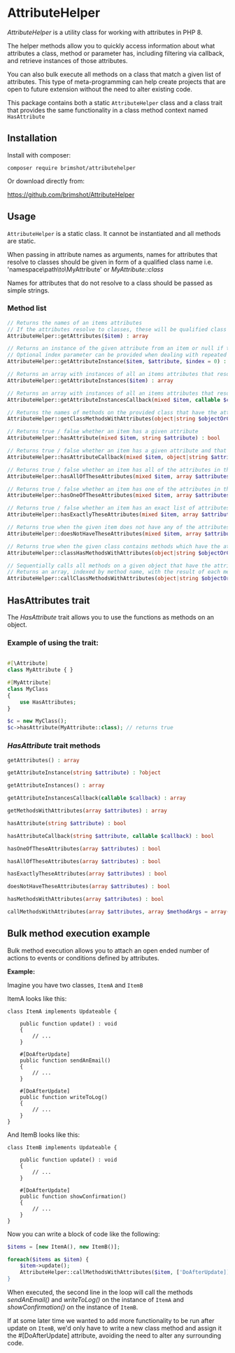 # AttributeHelper

*AttributeHelper* is a utility class for working with attributes in PHP 8.

The helper methods allow you to quickly access information about what attributes a class, method or parameter has, including filtering via callback, and retrieve instances of those attributes.

You can also bulk execute all methods on a class that match a given list of attributes. This type of meta-programming can help create projects that are open to future extension without the need to alter existing code.

This package contains both a static `AttributeHelper` class and a class trait that provides the same functionality in a class method context named `HasAttribute`

## Installation

Install with composer:
```
composer require brimshot/attributehelper
```

Or download directly from:

https://github.com/brimshot/AttributeHelper

## Usage

`AttributeHelper` is a static class. It cannot be instantiated and all methods are static.

When passing in attribute names as arguments, names for attributes that resolve to classes should be given in form of a qualified class name i.e. 'namespace\path\to\MyAttribute' or *MyAttribute::class*

Names for attributes that do not resolve to a class should be passed as simple strings.

### Method list

```php
// Returns the names of an items attributes
// If the attributes resolve to classes, these will be qualified class names
AttributeHelper::getAttributes($item) : array
```

```php
// Returns an instance of the given attribute from an item or null if the item does not have the attribute requested or attribute does not resolve to a class
// Optional index parameter can be provided when dealing with repeated attributes to choose which of the available options should be returned
AttributeHelper::getAttributeInstance($item, $attribute, $index = 0) : ?object
```

```php
// Returns an array with instances of all an items attributes that resolve to classes
AttributeHelper::getAttributeInstances($item) : array
```

```php
// Returns an array with instances of all an items attributes that resolve to classes filtered by the provided callback
AttributeHelper::getAttributeInstancesCallback(mixed $item, callable $callback) : array
```

```php
// Returns the names of methods on the provided class that have the attributes in the provided list
AttributeHelper::getClassMethodsWithAttributes(object|string $objectOrClass, array $attributesList) : array
```

```php
// Returns true / false whether an item has a given attribute
AttributeHelper::hasAttribute(mixed $item, string $attribute) : bool
```

```php
// Returns true / false whether an item has a given attribute and that the provided callback function returns when passed the matched attribute
AttributeHelper::hasAttributeCallback(mixed $item, object|string $attribute, callable $callback) : bool
```

```php
// Returns true / false whether an item has all of the attributes in the provided list
AttributeHelper::hasAllOfTheseAttributes(mixed $item, array $attributesList) : bool
```

```php
// Returns true / false whether an item has one of the attributes in the provided list
AttributeHelper::hasOneOfTheseAttributes(mixed $item, array $attributesList) : bool
```

```php
// Returns true / false whether an item has an exact list of attributes. If the item has additional attributes beyond the list in question, this method returns false.
AttributeHelper::hasExactlyTheseAttributes(mixed $item, array $attributesList) : bool
```

```php
// Returns true when the given item does not have any of the attributes in the provided list.
AttributeHelper::doesNotHaveTheseAttributes(mixed $item, array $attributesList) : bool
```

```php
// Returns true when the given class contains methods which have the attributes in the provided list.
AttributeHelper::classHasMethodsWithAttributes(object|string $objectOrClass, array $attributesList) : bool
```

```php
// Sequentially calls all methods on a given object that have the attributes in the provided list.
// Returns an array, indexed by method name, with the result of each method called.
AttributeHelper::callClassMethodsWithAttributes(object|string $objectOrClass, array $attributesList, array $methodArguments = array()) : array
```

## HasAttributes trait

The *HasAttribute* trait allows you to use the functions as methods on an object.

### Example of using the trait:
``` php

#[\Attribute]
class MyAttribute { }

#[MyAttribute]
class MyClass 
{    
    use HasAttributes;
}

$c = new MyClass();
$c->hasAttribute(MyAttribute::class); // returns true

```
### *HasAttribute* trait methods

```php
getAttributes() : array
```

```php
getAttributeInstance(string $attribute) : ?object
```

```php
getAttributeInstances() : array
```

```php
getAttributeInstancesCallback(callable $callback) : array
```

```php
getMethodsWithAttributes(array $attributes) : array
```

```php
hasAttribute(string $attribute) : bool
```

```php
hasAttributeCallback(string $attribute, callable $callback) : bool
```

```php
hasOneOfTheseAttributes(array $attributes) : bool
```

```php
hasAllOfTheseAttributes(array $attributes) : bool
```

```php
hasExactlyTheseAttributes(array $attributes) : bool
```

```php
doesNotHaveTheseAttributes(array $attributes) : bool
```

```php
hasMethodsWithAttributes(array $attributes) : bool
```

```php
callMethodsWithAttributes(array $attributes, array $methodArgs = array()) : array
```


## Bulk method execution example

Bulk method execution allows you to attach an open ended number of actions to events or conditions defined by attributes.

**Example:**

Imagine you have two classes, `ItemA` and `ItemB`

ItemA looks like this:
```
class ItemA implements Updateable {

    public function update() : void
    {
        // ...
    }

    #[DoAfterUpdate]
    public function sendAnEmail()
    {
        // ...
    }

    #[DoAfterUpdate]
    public function writeToLog()
    {
        // ...
    }
}
```

And ItemB looks like this:

```
class ItemB implements Updateable {

    public function update() : void
    {
        // ...
    }

    #[DoAfterUpdate]
    public function showConfirmation()
    {   
        // ...
    }
}

```

Now you can write a block of code like the following:

``` php
$items = [new ItemA(), new ItemB()];

foreach($items as $item) {
    $item->update();
    AttributeHelper::callMethodsWithAttributes($item, ['DoAfterUpdate]);
}
```

When executed, the second line in the loop will call the methods *sendAnEmail()* and *writeToLog()* on the instance of `ItemA` and *showConfirmation()* on the instance of `ItemB`. 

If at some later time we wanted to add more functionality to be run after update on `ItemB`, we'd only have to write a new class method and assign it the #[DoAfterUpdate] attribute, avoiding the need to alter any surrounding code.



